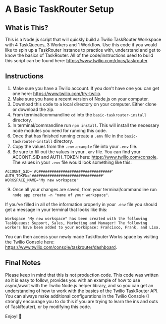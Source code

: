 # A Basic TaskRouter Setup

## What is This?

This is a Node.js script that will quickly build a Twilio TaskRouter Workspace with 4 TaskQueues, 3 Workers and 1 Workflow. Use this code if you would like to spin up a TaskRouter instance to practice with, understand and get to know the basics of TaskRouter. All of the code/instructions used to build this script can be found here: https://www.twilio.com/docs/taskrouter. 

## Instructions
1. Make sure you have a Twilio account. If you don't have one you can get one here: https://www.twilio.com/try-twilio.
2. Make sure you have a recent version of Node.js on your computer.
3. Download this code to a local directory on your computer. Either clone or download the zip.
4. From terminal/commandline `cd` into the `basic-taskrouter-install` directory.
5. In terminal/commandline run `npm install`. This will install the necessary node modules you need for running this code.
6. Once that has finished running create a `.env` file in the `basic-taskrouter-install` directory.
7. Copy the values from the `.env.example` file into your `.env` file.
8. Be sure to fill out the values in your `.env` file. You can find your ACCONT_SID and AUTH_TOKEN here: https://www.twilio.com/console. The values in your `.env` file would look something like this:
```
ACCOUNT_SID='AC#################################'
AUTH_TOKEN='################################'
WORKSPACE_NAME='My new workspace'
```
9. Once all your changes are saved, from your terminal/commandline run `node app create -n "name of your workspace"`.

If you've filled in all of the information properly in your `.env` file you should get a message in your terminal that looks like this:
```
Workspace "My new workspace" has been created with the following TaskQueues: Support, Sales, Marketing and Manager! The following workers have been added to your Workspace: Francisco, Frank, and Lisa.
```

You can then access your newly made TaskRouter Works space by visiting the Twilio Console here: https://www.twilio.com/console/taskrouter/dashboard.

## Final Notes
Please keep in mind that this is not production code. This code was written so it is easy to follow, provides you with an example of how to use async/await with the Twilio Node.js helper library, and so you can get an understanding of how to work with the basics of the Twilio TaskRouter API. You can always make additional configurations in the Twilio Console (I strongly encourage you to do this if you are trying to learn the ins and outs of TaskRouter), or by modifying this code.

Enjoy! :beers: